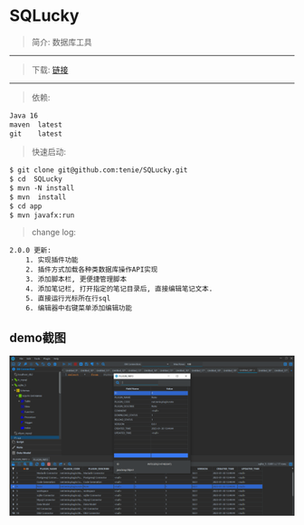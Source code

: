 # SQLucky

> 简介:
    数据库工具
---

> 下载:
   [链接](https://github.com/tenie/SQLucky/releases/)
---

> 依赖:

    Java 16 
    maven  latest
    git    latest
    
> 快速启动:
   
     
    $ git clone git@github.com:tenie/SQLucky.git
    $ cd  SQLucky
    $ mvn -N install
    $ mvn  install
    $ cd app
    $ mvn javafx:run

> change log:

    2.0.0 更新:
        1. 实现插件功能
        2. 插件方式加载各种类数据库操作API实现
        3. 添加脚本栏, 更便捷管理脚本
        4. 添加笔记栏, 打开指定的笔记目录后, 直接编辑笔记文本.
        5. 直接运行光标所在行sql
        6. 编辑器中右键菜单添加编辑功能
        

## demo截图 ##
![image](https://github.com/tenie/SQLucky/blob/main/demo.png)


